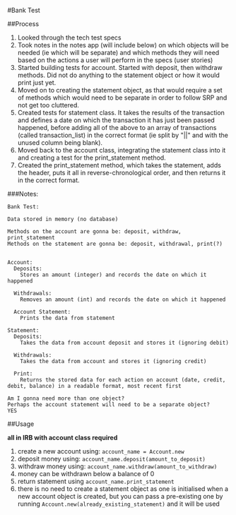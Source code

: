 #Bank Test

##Process

1. Looked through the tech test specs
2. Took notes in the notes app (will include below) on which objects will be needed (ie which will be separate) and which methods they will need based on the actions a user will perform in the specs (user stories)
3. Started building tests for account. Started with deposit, then withdraw methods. Did not do anything to the statement object or how it would print just yet.
4. Moved on to creating the statement object, as that would require a set of methods which would need to be separate in order to follow SRP and not get too cluttered.
5. Created tests for statement class. It takes the results of the transaction and defines a date on which the transaction it has just been passed happened, before adding all of the above to an array of transactions (called transaction_list) in the correct format (ie split by "||" and with the unused column being blank).
6. Moved back to the account class, integrating the statement class into it and creating a test for the print_statement method.
7. Created the print_statement method, which takes the statement, adds the header, puts it all in reverse-chronological order, and then returns it in the correct format.

###Notes:
```
Bank Test:

Data stored in memory (no database)

Methods on the account are gonna be: deposit, withdraw, print_statement
Methods on the statement are gonna be: deposit, withdrawal, print(?)


Account:
  Deposits:
    Stores an amount (integer) and records the date on which it happened

  Withdrawals:
    Removes an amount (int) and records the date on which it happened

  Account Statement:
    Prints the data from statement

Statement:
  Deposits:
    Takes the data from account deposit and stores it (ignoring debit)

  Withdrawals:
    Takes the data from account and stores it (ignoring credit)

  Print:
    Returns the stored data for each action on account (date, credit, debit, balance) in a readable format, most recent first

Am I gonna need more than one object?
Perhaps the account statement will need to be a separate object?
YES
```

##Usage

**all in IRB with account class required**

1. create a new account using: `account_name = Account.new`
2. deposit money using: `account_name.deposit(amount_to_deposit)`
3. withdraw money using: `account_name.withdraw(amount_to_withdraw)`
4. money can be withdrawn below a balance of 0
5. return statement using `account_name.print_statement`
6. there is no need to create a statement object as one is initialised when a new account object is created, but you can pass a pre-existing one by running `Account.new(already_existing_statement)` and it will be used

